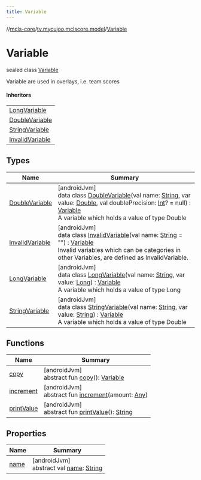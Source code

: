 ```yaml
---
title: Variable
---
```

//[mcls-core](../../../index.html)/[tv.mycujoo.mclscore.model](../index.html)/[Variable](index.html)



# Variable

sealed class [Variable](index.html)

Variable are used in overlays, i.e. team scores



#### Inheritors


| |
|---|
| [LongVariable](-long-variable/index.html) |
| [DoubleVariable](-double-variable/index.html) |
| [StringVariable](-string-variable/index.html) |
| [InvalidVariable](-invalid-variable/index.html) |


## Types


| Name | Summary |
|---|---|
| [DoubleVariable](-double-variable/index.html) | [androidJvm]<br>data class [DoubleVariable](-double-variable/index.html)(val name: [String](https://kotlinlang.org/api/latest/jvm/stdlib/kotlin/-string/index.html), var value: [Double](https://kotlinlang.org/api/latest/jvm/stdlib/kotlin/-double/index.html), val doublePrecision: [Int](https://kotlinlang.org/api/latest/jvm/stdlib/kotlin/-int/index.html)? = null) : [Variable](index.html)<br>A variable which holds a value of type Double |
| [InvalidVariable](-invalid-variable/index.html) | [androidJvm]<br>data class [InvalidVariable](-invalid-variable/index.html)(val name: [String](https://kotlinlang.org/api/latest/jvm/stdlib/kotlin/-string/index.html) = &quot;&quot;) : [Variable](index.html)<br>Invalid variables which can be categories in other Variables, are defined as InvalidVariable. |
| [LongVariable](-long-variable/index.html) | [androidJvm]<br>data class [LongVariable](-long-variable/index.html)(val name: [String](https://kotlinlang.org/api/latest/jvm/stdlib/kotlin/-string/index.html), var value: [Long](https://kotlinlang.org/api/latest/jvm/stdlib/kotlin/-long/index.html)) : [Variable](index.html)<br>A variable  which holds a value of type Long |
| [StringVariable](-string-variable/index.html) | [androidJvm]<br>data class [StringVariable](-string-variable/index.html)(val name: [String](https://kotlinlang.org/api/latest/jvm/stdlib/kotlin/-string/index.html), var value: [String](https://kotlinlang.org/api/latest/jvm/stdlib/kotlin/-string/index.html)) : [Variable](index.html)<br>A variable which holds a value of type Double |


## Functions


| Name | Summary |
|---|---|
| [copy](copy.html) | [androidJvm]<br>abstract fun [copy](copy.html)(): [Variable](index.html) |
| [increment](increment.html) | [androidJvm]<br>abstract fun [increment](increment.html)(amount: [Any](https://kotlinlang.org/api/latest/jvm/stdlib/kotlin/-any/index.html)) |
| [printValue](print-value.html) | [androidJvm]<br>abstract fun [printValue](print-value.html)(): [String](https://kotlinlang.org/api/latest/jvm/stdlib/kotlin/-string/index.html) |


## Properties


| Name | Summary |
|---|---|
| [name](name.html) | [androidJvm]<br>abstract val [name](name.html): [String](https://kotlinlang.org/api/latest/jvm/stdlib/kotlin/-string/index.html) |

